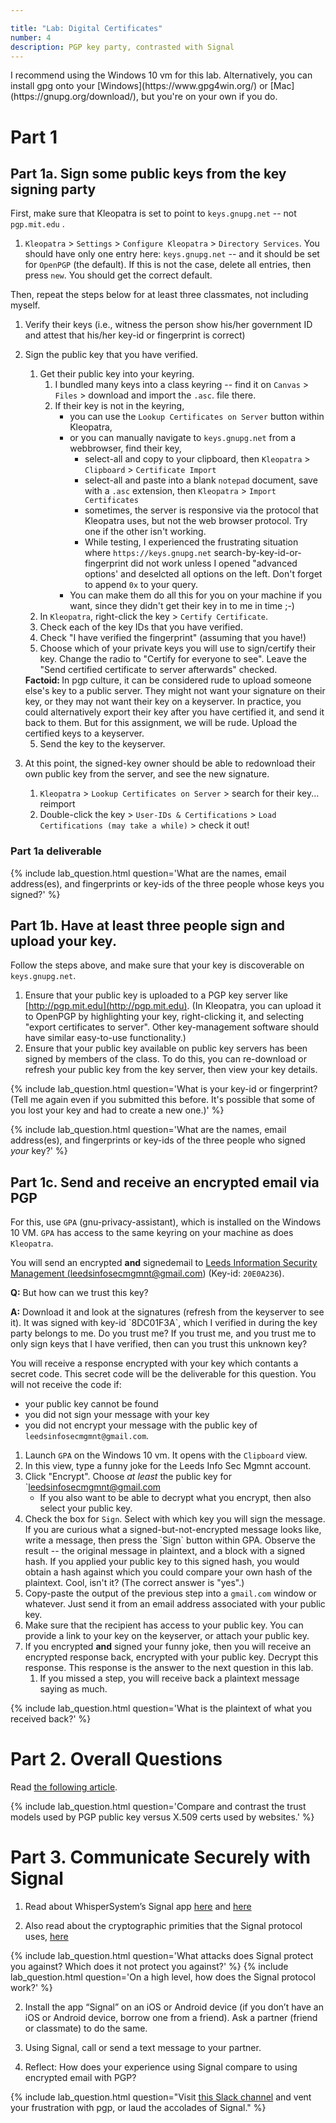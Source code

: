 ```yaml
---

title: "Lab: Digital Certificates"
number: 4
description: PGP key party, contrasted with Signal
---
```


<div class='alert alert-info'>I recommend using the Windows 10 vm for this lab. Alternatively, you can install gpg onto your [Windows](https://www.gpg4win.org/) or [Mac](https://gnupg.org/download/), but you're on your own if you do.</div>

# Part 1

## Part 1a. Sign some public keys from the key signing party

First, make sure that Kleopatra is set to point to `keys.gnupg.net` -- <span class='label label-danger'>not <code>pgp.mit.edu</code></span> .

1. `Kleopatra` > `Settings` > `Configure Kleopatra` > `Directory Services`. You should have only one entry here: `keys.gnupg.net` -- and it should be set for `OpenPGP` (the default). If this is not the case, delete all entries, then press `new`. You should get the correct default.

Then, repeat the steps below for at least three classmates, not including myself.

1. Verify their keys (i.e., witness the person show his/her government ID and attest that his/her key-id or fingerprint is correct)
2. Sign the public key that you have verified.
    1. Get their public key into your keyring.
        1. I bundled many keys into a class keyring -- find it on `Canvas` > `Files` > download and import the `.asc`. file there.
        2. If their key is not in the keyring, 
            * you can use the `Lookup Certificates on Server` button within Kleopatra, 
            * or you can manually navigate to `keys.gnupg.net` from a webbrowser, find their key, 
                * select-all and copy to your clipboard, then `Kleopatra` > `Clipboard` > `Certificate Import`
                * select-all and paste into a blank `notepad` document, save with a `.asc` extension, then `Kleopatra` > `Import Certificates`
                * sometimes, the server is responsive via the protocol that Kleopatra uses, but not the web browser protocol. Try one if the other isn't working.
                * While testing, I experienced the frustrating situation where `https://keys.gnupg.net` search-by-key-id-or-fingerprint did not work unless I opened "advanced options' and deselcted all options on the left. Don't forget to append `0x` to your query.
            * You can make them do all this for you on your machine if you want, since they didn't get their key in to me in time ;-)
    1. In `Kleopatra`, right-click the key > `Certify Certificate`.
    2. Check each of the key IDs that you have verified.
    3. Check "I have verified the fingerprint" (assuming that you have!)
    4. Choose which of your private keys you will use to sign/certify their key. Change the radio to "Certify for everyone to see". Leave the "Send certified certificate to server afterwards" checked.
    
    <div class='alert alert-info'><strong>Factoid: </strong>In pgp culture, it can be considered rude to upload someone else's key to a public server. They might not want your signature on their key, or they may not want their key on a keyserver. In practice, you could alternatively export their key after you have certified it, and send it back to them. But for this assignment, we will be rude. Upload the certified keys to a keyserver.</div>
    
    5. Send the key to the keyserver.

3. At this point, the signed-key owner should be able to redownload their own public key from the server, and see the new signature.

    1. `Kleopatra` > `Lookup Certificates on Server` > search for their key... reimport
    2. Double-click the key > `User-IDs & Certifications` > `Load Certifications (may take a while)` > check it out!
    
    
    
### Part 1a deliverable

{% include lab_question.html question='What are the names, email address(es), and fingerprints or key-ids of the three people whose keys you signed?' %}


## Part 1b. Have at least three people sign and upload your key.

Follow the steps above, and make sure that your key is discoverable on `keys.gnupg.net`.

1.	Ensure that your public key is uploaded to a PGP key server like [http://pgp.mit.edu](http://pgp.mit.edu).  (In Kleopatra, you can upload it to OpenPGP by highlighting your key, right-clicking it, and selecting "export certificates to server". Other key-management software should have similar easy-to-use functionality.)
2.	Ensure that your public key available on public key servers has been signed by members of the class. To do this, you can re-download or refresh your public key from the key server, then view your key details.

{% include lab_question.html question='What is your key-id or fingerprint? (Tell me again even if you submitted this before. It\'s possible that some of you lost your key and had to create a new one.)' %}

{% include lab_question.html question='What are the names, email address(es), and fingerprints or key-ids of the three people who signed <i>your</i> key?' %}



## Part 1c. Send and receive an encrypted email via PGP
	
For this, use `GPA` (gnu-privacy-assistant), which is installed on the Windows 10 VM. `GPA` has access to the same keyring on your machine as does `Kleopatra`.
    
You will send an <span class='label label-info'>encrypted <strong>and</strong> signed</span>email to <a href='mailto:leedsinfosecmgmnt@gmail.com'>Leeds Information Security Management (leedsinfosecmgmnt@gmail.com)</a> (Key-id: `20E0A236`). 

<div class='alert alert-danger'>
    <p><strong>Q:</strong> But how can we trust this key?</p>
    <p><strong>A:</strong> Download it and look at the signatures (refresh from the keyserver to see it). It was signed with key-id `8DC01F3A`, which I verified in during the key party belongs to me. Do you trust me? If you trust me, and you trust me to only sign keys that I have verified, then can you trust this unknown key?</p>
</div>

You will receive a response encrypted with your key which contants a secret code. This secret code will be the deliverable for this question. You will not receive the code if:
* your public key cannot be found
* you did not sign your message with your key
* you did not encrypt your message with the public key of `leedsinfosecmgmnt@gmail.com`.


1. Launch `GPA` on the Windows 10 vm. It opens with the `Clipboard` view.
1. In this view, type a funny joke for the Leeds Info Sec Mgmnt account.
1. Click "Encrypt". Choose _at least_ the public key for `leedsinfosecmgmnt@gmail.com
    * If you also want to be able to decrypt what you encrypt, then also select your public key.
1. Check the box for `Sign`. Select with which key you will sign the message.
   <div class='alert alert-info'>If you are curious what a signed-but-not-encrypted message looks like, write a message, then press the `Sign` button within GPA. Observe the result -- the original message in plaintext, and a block with a signed hash. If you applied your public key to this signed hash, you would obtain a hash against which you could compare your own hash of the plaintext. Cool, isn't it? (The correct answer is "yes".)</div>
1. Copy-paste the output of the previous step into a `gmail.com` window or whatever. Just send it from an email address associated with your public key.
1. Make sure that the recipient has access to your public key. You can provide a link to your key on the keyserver, or attach your public key.
1. If you <span class='label label-info'>encrypted <strong>and</strong> signed</span> your funny joke, then you will receive an encrypted response back, encrypted with your public key. Decrypt this response. This response is the answer to the next question in this lab.
    1. If you missed a step, you will receive back a plaintext message saying as much.
    
{% include lab_question.html question='What is the plaintext of what you received back?' %}


# Part 2. Overall Questions

Read [the following article](https://en.wikipedia.org/wiki/Web_of_trust).

{% include lab_question.html question='Compare and contrast the trust models used by PGP public key versus X.509 certs used by websites.' %}



# Part 3. Communicate Securely with Signal

1.	Read about WhisperSystem’s Signal app [here](https://signal.org/) and [here](https://theintercept.com/2017/05/01/cybersecurity-for-the-people-how-to-keep-your-chats-truly-private-with-signal/)

2.  Also read about the cryptographic primities that the Signal protocol uses, [here](https://medium.com/@justinomora/demystifying-the-signal-protocol-for-end-to-end-encryption-e2ee-ad6a567e6cb4)

{% include lab_question.html question='What attacks does Signal protect you against? Which does it not protect you against?' %}
{% include lab_question.html question='On a high level, how does the Signal protocol work?' %}

2.	Install the app “Signal” on an iOS or Android device (if you don’t have an iOS or Android device, borrow one from a friend). Ask a partner (friend or classmate) to do the same.

3.	Using Signal, call or send a text message to your partner.

4.	Reflect: How does your experience using Signal compare to using encrypted email with PGP?

{% include lab_question.html question="Visit <a href='https://infosecmanagement-f18.slack.com/messages/CCZB79SSJ'>this Slack channel</a> and vent your frustration with pgp, or laud the accolades of Signal." %}

